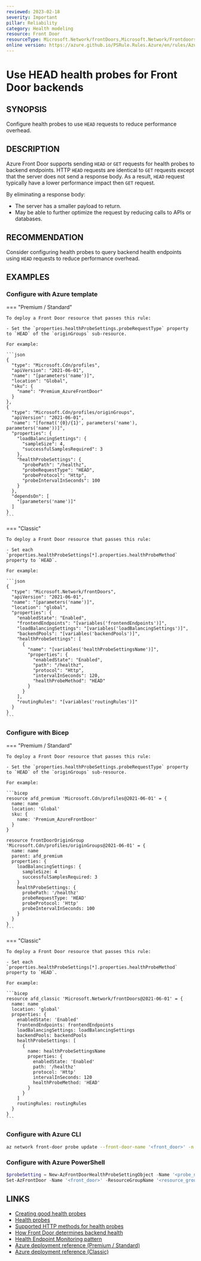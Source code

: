 ```yaml
---
reviewed: 2023-02-18
severity: Important
pillar: Reliability
category: Health modeling
resource: Front Door
resourceType: Microsoft.Network/frontDoors,Microsoft.Network/Frontdoors/HealthProbeSettings
online version: https://azure.github.io/PSRule.Rules.Azure/en/rules/Azure.FrontDoor.ProbeMethod/
---
```


# Use HEAD health probes for Front Door backends

## SYNOPSIS

Configure health probes to use `HEAD` requests to reduce performance overhead.

## DESCRIPTION

Azure Front Door supports sending `HEAD` or `GET` requests for health probes to backend endpoints.
HTTP `HEAD` requests are identical to `GET` requests except that the server does not send a response body.
As a result, `HEAD` request typically have a lower performance impact then `GET` request.

By eliminating a response body:

- The server has a smaller payload to return.
- May be able to further optimize the request by reducing calls to APIs or databases.

## RECOMMENDATION

Consider configuring health probes to query backend health endpoints using `HEAD` requests to reduce performance overhead.

## EXAMPLES

### Configure with Azure template

=== "Premium / Standard"

    To deploy a Front Door resource that passes this rule:

    - Set the `properties.healthProbeSettings.probeRequestType` property to `HEAD` of the `originGroups` sub-resource.

    For example:

    ```json
    {
      "type": "Microsoft.Cdn/profiles",
      "apiVersion": "2021-06-01",
      "name": "[parameters('name')]",
      "location": "Global",
      "sku": {
        "name": "Premium_AzureFrontDoor"
      }
    },
    {
      "type": "Microsoft.Cdn/profiles/originGroups",
      "apiVersion": "2021-06-01",
      "name": "[format('{0}/{1}', parameters('name'), parameters('name'))]",
      "properties": {
        "loadBalancingSettings": {
          "sampleSize": 4,
          "successfulSamplesRequired": 3
        },
        "healthProbeSettings": {
          "probePath": "/healthz",
          "probeRequestType": "HEAD",
          "probeProtocol": "Http",
          "probeIntervalInSeconds": 100
        }
      },
      "dependsOn": [
        "[parameters('name')]"
      ]
    }
    ```

=== "Classic"

    To deploy a Front Door resource that passes this rule:

    - Set each `properties.healthProbeSettings[*].properties.healthProbeMethod` property to `HEAD`.

    For example:

    ```json
    {
      "type": "Microsoft.Network/frontDoors",
      "apiVersion": "2021-06-01",
      "name": "[parameters('name')]",
      "location": "global",
      "properties": {
        "enabledState": "Enabled",
        "frontendEndpoints": "[variables('frontendEndpoints')]",
        "loadBalancingSettings": "[variables('loadBalancingSettings')]",
        "backendPools": "[variables('backendPools')]",
        "healthProbeSettings": [
          {
            "name": "[variables('healthProbeSettingsName')]",
            "properties": {
              "enabledState": "Enabled",
              "path": "/healthz",
              "protocol": "Http",
              "intervalInSeconds": 120,
              "healthProbeMethod": "HEAD"
            }
          }
        ],
        "routingRules": "[variables('routingRules')]"
      }
    }
    ```

### Configure with Bicep

=== "Premium / Standard"

    To deploy a Front Door resource that passes this rule:

    - Set the `properties.healthProbeSettings.probeRequestType` property to `HEAD` of the `originGroups` sub-resource.

    For example:

    ```bicep
    resource afd_premium 'Microsoft.Cdn/profiles@2021-06-01' = {
      name: name
      location: 'Global'
      sku: {
        name: 'Premium_AzureFrontDoor'
      }
    }

    resource frontDoorOriginGroup 'Microsoft.Cdn/profiles/originGroups@2021-06-01' = {
      name: name
      parent: afd_premium
      properties: {
        loadBalancingSettings: {
          sampleSize: 4
          successfulSamplesRequired: 3
        }
        healthProbeSettings: {
          probePath: '/healthz'
          probeRequestType: 'HEAD'
          probeProtocol: 'Http'
          probeIntervalInSeconds: 100
        }
      }
    }
    ```

=== "Classic"

    To deploy a Front Door resource that passes this rule:

    - Set each `properties.healthProbeSettings[*].properties.healthProbeMethod` property to `HEAD`.

    For example:

    ```bicep
    resource afd_classic 'Microsoft.Network/frontDoors@2021-06-01' = {
      name: name
      location: 'global'
      properties: {
        enabledState: 'Enabled'
        frontendEndpoints: frontendEndpoints
        loadBalancingSettings: loadBalancingSettings
        backendPools: backendPools
        healthProbeSettings: [
          {
            name: healthProbeSettingsName
            properties: {
              enabledState: 'Enabled'
              path: '/healthz'
              protocol: 'Http'
              intervalInSeconds: 120
              healthProbeMethod: 'HEAD'
            }
          }
        ]
        routingRules: routingRules
      }
    }
    ```

### Configure with Azure CLI

```bash
az network front-door probe update --front-door-name '<front_door>' -n '<probe_name>' -g '<resource_group>' --probeMethod 'HEAD' --path '/healthz'
```

### Configure with Azure PowerShell

```powershell
$probeSetting = New-AzFrontDoorHealthProbeSettingObject -Name '<probe_name>' -HealthProbeMethod 'HEAD' -Path '/healthz'
Set-AzFrontDoor -Name '<front_door>' -ResourceGroupName '<resource_group>' -HealthProbeSetting $probeSetting
```

## LINKS

- [Creating good health probes](https://learn.microsoft.com/azure/architecture/framework/resiliency/monitor-model#create-good-health-probes)
- [Health probes](https://learn.microsoft.com/azure/frontdoor/front-door-health-probes)
- [Supported HTTP methods for health probes](https://learn.microsoft.com/azure/frontdoor/health-probes#supported-http-methods-for-health-probes)
- [How Front Door determines backend health](https://learn.microsoft.com/azure/frontdoor/health-probes#how-front-door-determines-backend-health)
- [Health Endpoint Monitoring pattern](https://learn.microsoft.com/azure/architecture/patterns/health-endpoint-monitoring)
- [Azure deployment reference (Premium / Standard)](https://learn.microsoft.com/azure/templates/microsoft.cdn/profiles/origingroups)
- [Azure deployment reference (Classic)](https://learn.microsoft.com/azure/templates/microsoft.network/frontdoors#HealthProbeSettingsProperties)
